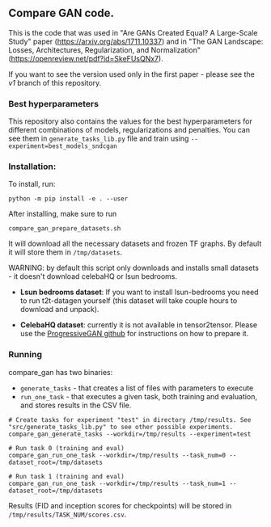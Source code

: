## Compare GAN code.

This is the code that was used in "Are GANs Created Equal? A Large-Scale Study"
paper (https://arxiv.org/abs/1711.10337) and in "The GAN Landscape: Losses, Architectures, Regularization, and Normalization" (https://openreview.net/pdf?id=SkeFUsQNx7).

If you want to see the version used only in the first paper - please see the *v1* branch of this repository.


### Best hyperparameters

This repository also contains the values for the best hyperparameters for different combinations of models, regularizations and penalties.
You can see them in ``generate_tasks_lib.py`` file and train using ``--experiment=best_models_sndcgan``

### Installation:

To install, run:

```shell
python -m pip install -e . --user
```

After installing, make sure to run

```shell
compare_gan_prepare_datasets.sh
```

It will download all the necessary datasets and frozen TF graphs. By default it will store them in ``/tmp/datasets``.

WARNING: by default this script only downloads and installs small datasets - it doesn't download celebaHQ or lsun bedrooms.

*  **Lsun bedrooms dataset**: If you want to install lsun-bedrooms you need to run t2t-datagen yourself (this dataset will take couple hours to download and unpack).

*  **CelebaHQ dataset**: currently it is not available in tensor2tensor. Please use the [ProgressiveGAN github](https://github.com/tkarras/progressive_growing_of_gans) for instructions on how to prepare it.

### Running

compare_gan has two binaries:

  * ``generate_tasks`` - that creates a list of files with parameters to execute
  * ``run_one_task`` - that executes a given task, both training and evaluation, and stores results in the CSV file.


```shell
# Create tasks for experiment "test" in directory /tmp/results. See "src/generate_tasks_lib.py" to see other possible experiments.
compare_gan_generate_tasks --workdir=/tmp/results --experiment=test

# Run task 0 (training and eval)
compare_gan_run_one_task --workdir=/tmp/results --task_num=0 --dataset_root=/tmp/datasets

# Run task 1 (training and eval)
compare_gan_run_one_task --workdir=/tmp/results --task_num=1 --dataset_root=/tmp/datasets
```

Results (FID and inception scores for checkpoints) will be stored in ``/tmp/results/TASK_NUM/scores.csv``.
